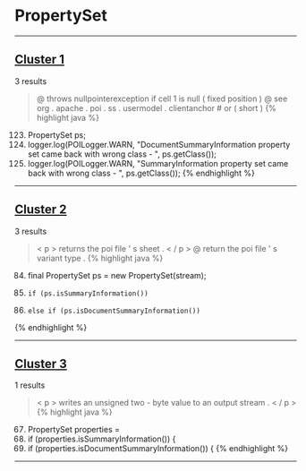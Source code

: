 # PropertySet

***

## [Cluster 1](./1)
3 results
> @ throws nullpointerexception if cell 1 is null ( fixed position ) @ see org . apache . poi . ss . usermodel . clientanchor # or ( short ) 
{% highlight java %}
123. PropertySet ps;
130.   logger.log(POILogger.WARN, "DocumentSummaryInformation property set came back with wrong class - ", ps.getClass());
138.   logger.log(POILogger.WARN, "SummaryInformation property set came back with wrong class - ", ps.getClass());
{% endhighlight %}

***

## [Cluster 2](./2)
3 results
> < p > returns the poi file ' s sheet . < / p > @ return the poi file ' s variant type . 
{% highlight java %}
84. final PropertySet ps = new PropertySet(stream);
87.     if (ps.isSummaryInformation())
89.     else if (ps.isDocumentSummaryInformation())
{% endhighlight %}

***

## [Cluster 3](./3)
1 results
> < p > writes an unsigned two - byte value to an output stream . < / p > 
{% highlight java %}
67. PropertySet properties =
69. if (properties.isSummaryInformation()) {
72. if (properties.isDocumentSummaryInformation()) {
{% endhighlight %}

***

